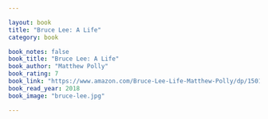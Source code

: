 ```yaml
---

layout: book
title: "Bruce Lee: A Life"
category: book

book_notes: false
book_title: "Bruce Lee: A Life"
book_author: "Matthew Polly"
book_rating: 7
book_link: "https://www.amazon.com/Bruce-Lee-Life-Matthew-Polly/dp/1501187627"
book_read_year: 2018
book_image: "bruce-lee.jpg"

---
```

